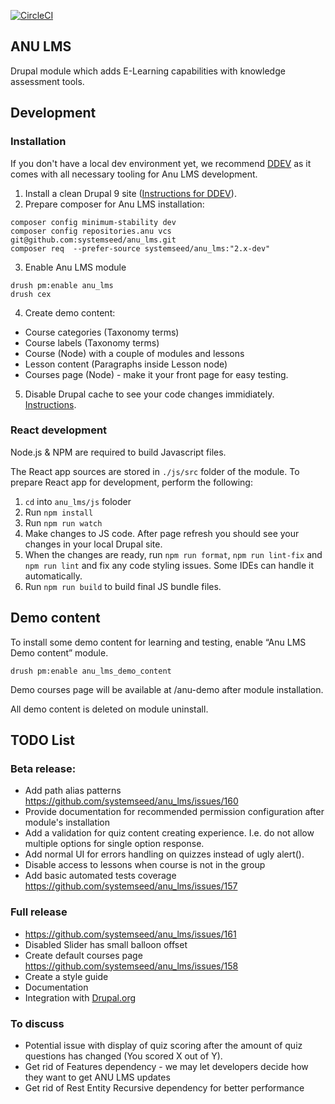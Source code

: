 [![CircleCI](https://circleci.com/gh/systemseed/anu_lms/tree/2.x.svg?style=svg)](https://circleci.com/gh/systemseed/anu_lms/tree/2.x)

## ANU LMS

Drupal module which adds E-Learning capabilities with knowledge assessment tools.

## Development

### Installation

If you don't have a local dev environment yet, we recommend [DDEV](https://ddev.com/) as it comes with all necessary tooling for Anu LMS development.

1. Install a clean Drupal 9 site ([Instructions for DDEV](https://ddev.readthedocs.io/en/latest/users/cli-usage/#drupal-9-quickstart)).
2. Prepare composer for Anu LMS installation:
  ```
  composer config minimum-stability dev
  composer config repositories.anu vcs git@github.com:systemseed/anu_lms.git
  composer req  --prefer-source systemseed/anu_lms:"2.x-dev"
  ```
3. Enable Anu LMS module
```
drush pm:enable anu_lms
drush cex
```
4. Create demo content:
  - Course categories (Taxonomy terms)
  - Course labels (Taxonomy terms)
  - Course (Node) with a couple of modules and lessons
  - Lesson content (Paragraphs inside Lesson node)
  - Courses page (Node) - make it your front page for easy testing.
5. Disable Drupal cache to see your code changes immidiately. [Instructions](https://www.drupal.org/node/2598914).


### React development

Node.js & NPM are required to build Javascript files.

The React app sources are stored in `./js/src` folder of the module. To prepare React app for development, perform the following:

1. `cd` into `anu_lms/js` foloder
2. Run `npm install`
3. Run `npm run watch`
4. Make changes to JS code. After page refresh you should see your changes in your local Drupal site.
5. When the changes are ready, run `npm run format`, `npm run lint-fix` and `npm run lint` and fix any code styling issues. Some IDEs can handle it automatically.
6. Run `npm run build` to build final JS bundle files.

## Demo content

To install some demo content for learning and testing, enable “Anu LMS Demo
content” module.

```
drush pm:enable anu_lms_demo_content
```

Demo courses page will be available at /anu-demo after module installation.

All demo content is deleted on module uninstall.

## TODO List

### Beta release:
* Add path alias patterns https://github.com/systemseed/anu_lms/issues/160
* Provide documentation for recommended permission configuration after module's installation
* Add a validation for quiz content creating experience. I.e. do not allow multiple options for single option response.
* Add normal UI for errors handling on quizzes instead of ugly alert().
* Disable access to lessons when course is not in the group
* Add basic automated tests coverage https://github.com/systemseed/anu_lms/issues/157

### Full release
* https://github.com/systemseed/anu_lms/issues/161
* Disabled Slider has small balloon offset
* Create default courses page https://github.com/systemseed/anu_lms/issues/158
* Create a style guide
* Documentation
* Integration with [Drupal.org](https://www.drupal.org/project/anu_lms)

### To discuss
* Potential issue with display of quiz scoring after the amount of quiz questions has changed (You scored X out of Y).
* Get rid of Features dependency - we may let developers decide how they want to get ANU LMS updates
* Get rid of Rest Entity Recursive dependency for better performance
